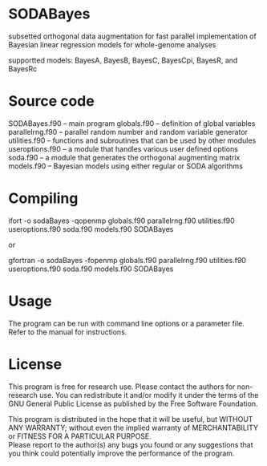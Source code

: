 # SODABayes
subsetted orthogonal data augmentation for fast parallel implementation of Bayesian linear regression models for whole-genome analyses

supportted models: BayesA, BayesB, BayesC, BayesCpi, BayesR, and BayesRc
# Source code
SODABayes.f90 – main program
globals.f90 – definition of global variables
parallelrng.f90 – parallel random number and random variable generator
utilities.f90 – functions and subroutines that can be used by other modules
useroptions.f90 – a module that handles various user defined options
soda.f90 – a module that generates the orthogonal augmenting matrix
models.f90 – Bayesian models using either regular or SODA algorithms
# Compiling
ifort -o sodaBayes -qopenmp globals.f90 parallelrng.f90 utilities.f90 useroptions.f90 soda.f90 models.f90 SODABayes

or

gfortran -o sodaBayes -fopenmp globals.f90 parallelrng.f90 utilities.f90 useroptions.f90 soda.f90 models.f90 SODABayes
# Usage
The program can be run with command line options or a parameter file. Refer to the manual for instructions.

# License
This program is free for research use. Please contact the authors for non-research use. 
You can redistribute it and/or modify it under the terms of the GNU General Public License as published by the Free Software Foundation.

This program is distributed in the hope that it will be useful, but WITHOUT ANY WARRANTY; 
without even the implied warranty of MERCHANTABILITY or FITNESS FOR A PARTICULAR PURPOSE.  
Please report to the author(s) any bugs you found or any suggestions that you think could 
potentially improve the performance of the program.
